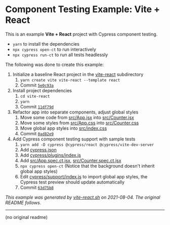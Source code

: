# Component Testing Example: Vite + React

This is an example **Vite + React** project with Cypress component testing.

- `yarn` to install the dependencies
- `npx cypress open-ct` to run interactively
- `npx cypress run-ct` to run all tests headlessly

The following was done to create this example:

1. Initialize a baseline React project in the [vite-react](.) subdirectory
   1. `yarn create vite vite-react --template react`
   2. Commit [`5e0c93a`](https://github.com/cypress-io/cypress-component-testing-examples/commit/5e0c93a7df87ff05c8e9ddb422a423d0f504b0cb)
2. Install project dependencies
   1. `cd vite-react`
   2. `yarn`
   3. Commit [`11df79d`](https://github.com/cypress-io/cypress-component-testing-examples/commit/11df79d9b1762dd38bd272b51332061a8c8102cc)
3. Refactor app into separate components, adjust global styles
   1. Move some code from [src/App.jsx](src/App.jsx) into [src/Counter.jsx](src/Counter.jsx)
   2. Move some styles from [src/App.css](src/App.css) into [src/Counter.css](src/Counter.css)
   3. Move global app styles into [src/index.css](src/index.css)
   4. Commit [`0ad82e9`](https://github.com/cypress-io/cypress-component-testing-examples/commit/0ad82e93b94deb803d82ddb4f6cb62052b2e3b0c)
4. Add Cypress component testing support with sample tests
   1. `yarn add -D cypress @cypress/react @cypress/vite-dev-server`
   2. Add [cypress.json](cypress.json)
   3. Add [cypress/plugins/index.js](cypress/plugins/index.js)
   4. Add [src/App.spec.ct.jsx](src/App.spec.ct.jsx), [src/Counter.spec.ct.jsx](src/Counter.spec.ct.jsx)
   5. `npx cypress open-ct` (Notice that the background doesn't inherit global app styles)
   6. Edit [cypress/support/index.js](cypress/support/index.js) to import global app styles, the Cypress test preview should update automatically
   7. Commit [`63d75b8`](https://github.com/cypress-io/cypress-component-testing-examples/commit/63d75b889755c62cd3a5f7444416738f15f52ffe)

_This example was generated by [vite-react.sh](https://github.com/cypress-io/cypress-component-testing-examples/blob/main/scripts/vite-react.sh) on 2021-08-04. The original README follows._

---

(no original readme)
